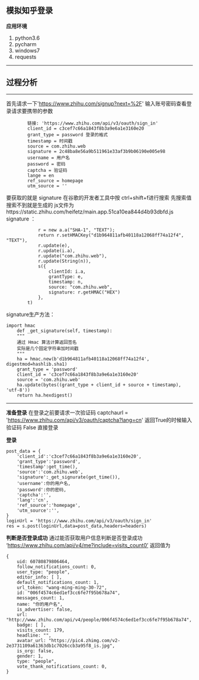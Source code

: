 ## 模拟知乎登录 ##

**应用环境**

 1. python3.6
 2. pycharm
 3. windows7
 4. requests


----------


## 过程分析 ##

----------


首先请求一下'https://www.zhihu.com/signup?next=%2F'
输入账号密码查看登录请求要携带的参数

            链接: 'https://www.zhihu.com/api/v3/oauth/sign_in'
            client_id = c3cef7c66a1843f8b3a9e6a1e3160e20 
            grant_type = password 登录的格式
            timestamp = 时间戳
            source = com.zhihu.web
            signature = 2c48ba8e56a9b511961e33af3b9b06190e005e98
            username = 用户名
            password = 密码
            captcha = 验证码
            lange = en
            ref_source = homepage
            utm_source = '' 

要获取的就是 signature
在谷歌的开发者工具中按 ctrl+shift+f进行搜索
先搜索值 搜索不到就是生成的
js文件为https://static.zhihu.com/heifetz/main.app.51ca10ea844d4b93dbfd.js
signature ：

                r = new a.a("SHA-1", "TEXT");
                return r.setHMACKey("d1b964811afb40118a12068ff74a12f4", "TEXT"),
                r.update(e),
                r.update(i.a),
                r.update("com.zhihu.web"),
                r.update(String(n)),
                s({
                    clientId: i.a,
                    grantType: e,
                    timestamp: n,
                    source: "com.zhihu.web",
                    signature: r.getHMAC("HEX")
                },
            t)
signature生产方法：

    import hmac
        def _get_signature(self, timestamp):
        """
        通过 Hmac 算法计算返回签名
        实际是几个固定字符串加时间戳
        """
        ha = hmac.new(b'd1b964811afb40118a12068ff74a12f4', digestmod=hashlib.sha1)
        grant_type = 'password'
        client_id = 'c3cef7c66a1843f8b3a9e6a1e3160e20'
        source = 'com.zhihu.web'
        ha.update(bytes((grant_type + client_id + source + timestamp), 'utf-8'))
        return ha.hexdigest()
        


----------
**准备登录**
在登录之前要请求一次验证码
captchaurl = 'https://www.zhihu.com/api/v3/oauth/captcha?lang=cn'
返回True的时候输入验证码 False 直接登录

**登录**

    post_data = {
        'client_id':'c3cef7c66a1843f8b3a9e6a1e3160e20',
        'grant_type':'password',
        'timestamp':get_time(),
        'source':'com.zhihu.web',
        'signature':_get_signurate(get_time()),
        'username':你的用户名,
        'password':你的密码,
        'captcha':'',
        'lang':'cn',
        'ref_source':'homepage',
        'utm_source':'',
    }
    loginUrl = 'https://www.zhihu.com/api/v3/oauth/sign_in'
    res = s.post(loginUrl,data=post_data,headers=headers)
    
**判断是否登录成功**
通过能否获取用户信息判断是否登录成功
‘https://www.zhihu.com/api/v4/me?include=visits_count0’
返回值为

    {
        uid: 60780879806464,
        follow_notifications_count: 0,
        user_type: "people",
        editor_info: [ ],
        default_notifications_count: 1,
        url_token: "wang-ming-ming-30-72",
        id: "006f4574c6ed1ef3cc6fe7f95b678a74",
        messages_count: 1,
        name: "你的用户名",
        is_advertiser: false,
        url: "http://www.zhihu.com/api/v4/people/006f4574c6ed1ef3cc6fe7f95b678a74",
        badge: [ ],
        visits_count: 179,
        headline: "",
        avatar_url: "https://pic4.zhimg.com/v2-2e3731109a61363db1c7026ccb3a95f8_is.jpg",
        is_org: false,
        gender: 1,
        type: "people",
        vote_thank_notifications_count: 0,
    }
